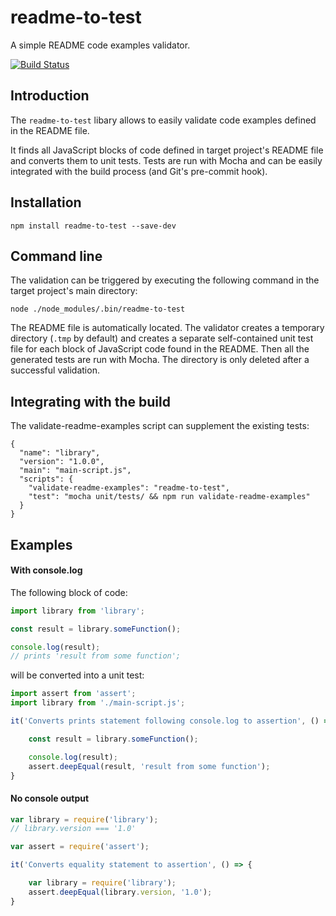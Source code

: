 # readme-to-test

A simple README code examples validator.

[![Build Status](https://snap-ci.com/aswitalski/readme-to-test/branch/master/build_image)](https://snap-ci.com/aswitalski/readme-to-test/branch/master)

## Introduction

The `readme-to-test` libary allows to easily validate code examples defined in the README file.

It finds all JavaScript blocks of code defined in target project's README file and converts them to unit tests.
Tests are run with Mocha and can be easily integrated with the build process (and Git's pre-commit hook).

## Installation

`npm install readme-to-test --save-dev`

## Command line

The validation can be triggered by executing the following command in the target project's main directory:
```
node ./node_modules/.bin/readme-to-test
```
The README file is automatically located. The validator creates a temporary directory (`.tmp` by default) and creates a separate self-contained unit test file for each block of JavaScript code found in the README. Then all the generated tests are run with Mocha. The directory is only deleted after a successful validation.

## Integrating with the build

The validate-readme-examples script can supplement the existing tests:

```
{
  "name": "library",
  "version": "1.0.0",
  "main": "main-script.js",
  "scripts": {
    "validate-readme-examples": "readme-to-test",
    "test": "mocha unit/tests/ && npm run validate-readme-examples"
  }
}
```

## Examples

#### With console.log

The following block of code:

``` js
import library from 'library';

const result = library.someFunction();

console.log(result);
// prints 'result from some function';
```

will be converted into a unit test:

``` js
import assert from 'assert';
import library from './main-script.js';

it('Converts prints statement following console.log to assertion', () => {

    const result = library.someFunction();

    console.log(result);
    assert.deepEqual(result, 'result from some function');
}
```

#### No console output

``` js
var library = require('library');
// library.version === '1.0'
```

``` js
var assert = require('assert');

it('Converts equality statement to assertion', () => {

    var library = require('library');
    assert.deepEqual(library.version, '1.0');
}
```
